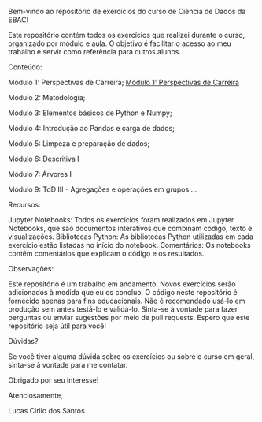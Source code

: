 Bem-vindo ao repositório de exercícios do curso de Ciência de Dados da EBAC!

Este repositório contém todos os exercícios que realizei durante o curso, organizado por módulo e aula. O objetivo é facilitar o acesso ao meu trabalho e servir como referência para outros alunos.

Conteúdo:

Módulo 1: Perspectivas de Carreira; [Módulo 1: Perspectivas de Carreira](https://github.com/dslucascirilo/EBAC/tree/main/Data%20Science/Mo%CC%81dulo%2001%20-%20Perspectivas%20de%20Carreira)


Módulo 2: Metodologia;

Módulo 3: Elementos básicos de Python e Numpy;

Módulo 4: Introdução ao Pandas e carga de dados;

Módulo 5: Limpeza e preparação de dados;

Módulo 6: Descritiva I

Módulo 7: Árvores I

Módulo 9: TdD III - Agregações e operações em grupos
...

Recursos:

Jupyter Notebooks: Todos os exercícios foram realizados em Jupyter Notebooks, que são documentos interativos que combinam código, texto e visualizações. Bibliotecas Python: As bibliotecas Python utilizadas em cada exercício estão listadas no início do notebook. Comentários: Os notebooks contêm comentários que explicam o código e os resultados.

Observações:

Este repositório é um trabalho em andamento. Novos exercícios serão adicionados à medida que eu os concluo. O código neste repositório é fornecido apenas para fins educacionais. Não é recomendado usá-lo em produção sem antes testá-lo e validá-lo. Sinta-se à vontade para fazer perguntas ou enviar sugestões por meio de pull requests. Espero que este repositório seja útil para você!

Dúvidas?

Se você tiver alguma dúvida sobre os exercícios ou sobre o curso em geral, sinta-se à vontade para me contatar.

Obrigado por seu interesse!

Atenciosamente,

Lucas Cirilo dos Santos
